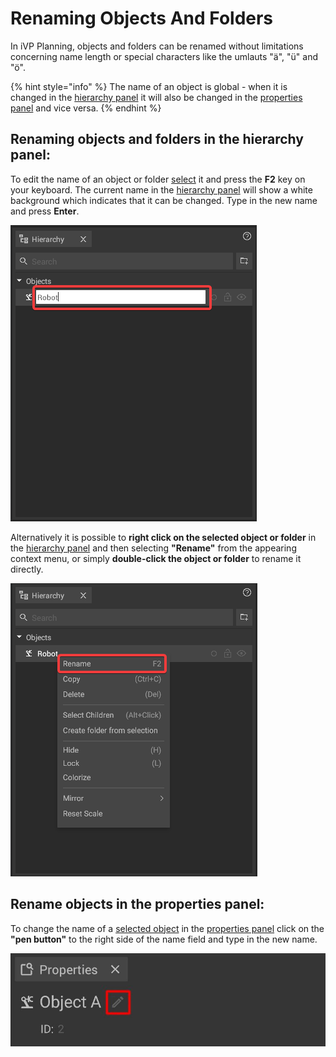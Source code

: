 # Renaming Objects And Folders

In iVP Planning, objects and folders can be renamed without limitations concerning name length or special characters like the umlauts "ä", "ü" and "ö".

{% hint style="info" %}
The name of an object is global - when it is changed in the [hierarchy panel](./user-interface/hierarchy-panel.md) it will also be changed in the [properties panel](./user-interface/the-info-panel.md) and vice versa.
{% endhint %}

## Renaming objects and folders in the hierarchy panel:

To edit the name of an object or folder [select](./machines/select-objects.md) it and press the **F2** key on your keyboard. The current name in the [hierarchy panel](./user-interface/hierarchy-panel.md) will show a white background which indicates that it can be changed. Type in the new name and press **Enter**.

![](../../.gitbook/assets/iVP_Planning_ObjectInteraction_RenameObjectsHierarchy1.png)

Alternatively it is possible to **right click on the selected object or folder** in the [hierarchy panel](./user-interface/hierarchy-panel.md) and then selecting **"Rename"** from the appearing context menu, or simply **double-click the object or folder** to rename it directly.

![](../../.gitbook/assets/iVP_Planning_ObjectInteraction_RenameObjectsHierarchy0.png)

## Rename objects in the properties panel:

To change the name of a [selected object](./machines/select-objects.md) in the [properties panel](./user-interface/the-info-panel.md) click on the **"pen button"** to the right side of the name field and type in the new name.

![](../../.gitbook/assets/Properties_rename.jpg)
